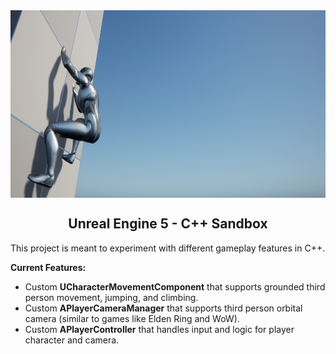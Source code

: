 <img align="center" src="assets/gh_banner.png" width="850" height="300">
<h2 align="center">Unreal Engine 5 - C++ Sandbox </h2>

This project is meant to experiment with different gameplay features in C++.

<b>Current Features:</b>
<ul>  
  <li> Custom <b>UCharacterMovementComponent</b> that supports grounded third person movement, jumping, and climbing. </li>
  <li> Custom <b>APlayerCameraManager</b> that supports third person orbital camera (similar to games like Elden Ring and WoW). </li>
  <li> Custom <b>APlayerController</b> that handles input and logic for player character and camera. </li>
</ul>
